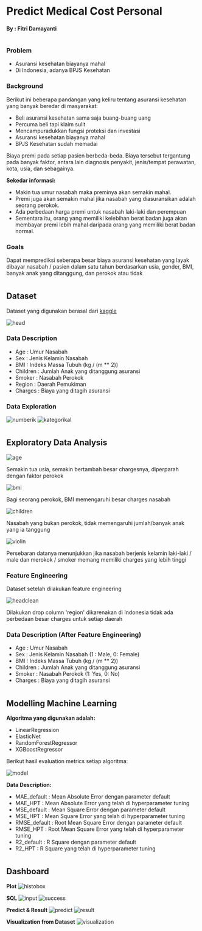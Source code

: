 # Predict Medical Cost Personal
#### By : Fitri Damayanti

#

### Problem
- Asuransi kesehatan biayanya mahal
- Di Indonesia, adanya BPJS Kesehatan

### Background

Berikut ini beberapa pandangan yang keliru tentang asuransi kesehatan yang banyak beredar di masyarakat:
- Beli asuransi kesehatan sama saja buang-buang uang
- Percuma beli tapi klaim sulit
- Mencampuradukkan fungsi proteksi dan investasi
- Asuransi kesehatan biayanya mahal
- BPJS Kesehatan sudah memadai

Biaya premi pada setiap pasien berbeda-beda. Biaya tersebut tergantung pada banyak faktor, antara lain diagnosis penyakit, jenis/tempat perawatan, kota, usia, dan sebagainya.

**Sekedar informasi:**
- Makin tua umur nasabah maka preminya akan semakin mahal.
- Premi juga akan semakin mahal jika nasabah yang diasuransikan adalah seorang perokok.
- Ada perbedaan harga premi untuk nasabah laki-laki dan perempuan
- Sementara itu, orang yang memiliki kelebihan berat badan juga akan membayar premi lebih mahal daripada orang yang memiliki berat badan normal.

### Goals
Dapat memprediksi seberapa besar biaya asuransi kesehatan yang layak dibayar nasabah / pasien dalam satu tahun berdasarkan usia, gender,  BMI, banyak anak yang ditanggung, dan perokok atau tidak

#
## Dataset

Dataset yang digunakan berasal dari [kaggle](https://www.kaggle.com/mirichoi0218/insurance)

![head](storage/head.png)

### Data Description
- Age : Umur Nasabah
- Sex : Jenis Kelamin Nasabah
- BMI : Indeks Massa Tubuh (kg / (m ** 2))
- Children : Jumlah Anak yang ditanggung asuransi
- Smoker : Nasabah Perokok
- Region : Daerah Pemukiman
- Charges : Biaya yang ditagih asuransi

### Data Exploration
![numberik](storage/numberik.png)
![kategorikal](storage/kategorikal.png)

#
## Exploratory Data Analysis

![age](storage/scatterplotage.png)

Semakin tua usia, semakin bertambah besar chargesnya, diperparah dengan faktor perokok

![bmi](storage/scatterplotbmi.png)

Bagi seorang perokok, BMI memengaruhi besar charges nasabah

![children](storage/scatterplotchildren.png)

Nasabah yang bukan perokok, tidak memengaruhi jumlah/banyak anak yang ia tanggung

![violin](storage/violinplot.png)

Persebaran datanya menunjukkan jika nasabah berjenis kelamin laki-laki / male dan merokok / smoker memang memiliki charges yang lebih tinggi

### Feature Engineering
Dataset setelah dilakukan feature engineering

![headclean](storage/headclean.png)

Dilakukan drop column 'region' dikarenakan di Indonesia tidak ada perbedaan besar charges untuk setiap daerah

### Data Description (After Feature Engineering)
- Age : Umur Nasabah
- Sex : Jenis Kelamin Nasabah (1 : Male, 0: Female)
- BMI : Indeks Massa Tubuh (kg / (m ** 2))
- Children : Jumlah Anak yang ditanggung asuransi
- Smoker : Nasabah Perokok (1: Yes, 0: No)
- Charges : Biaya yang ditagih asuransi

#
## Modelling Machine Learning

**Algoritma yang digunakan adalah:**
- LinearRegression
- ElasticNet
- RandomForestRegressor
- XGBoostRegressor

Berikut hasil evaluation metrics setiap algoritma:

![model](storage/evaluation-model.png)

**Data Description:**
- MAE_default : Mean Absolute Error dengan parameter default
- MAE_HPT : Mean Absolute Error yang telah di hyperparameter tuning
- MSE_default : Mean Square Error dengan parameter default
- MSE_HPT : Mean Square Error yang telah di hyperparameter tuning
- RMSE_default : Root Mean Square Error dengan parameter default
- RMSE_HPT : Root Mean Square Error yang telah di hyperparameter tuning
- R2_default : R Square dengan parameter default
- R2_HPT : R Square yang telah di hyperparameter tuning

#
## Dashboard

**Plot**
![histobox](storage/Histogram&Boxplot.png)

**SQL**
![input](storage/input-data-sql.png)
![success](storage/input-sql-success.png)

**Predict & Result**
![predict](storage/predict.png)
![result](storage/predict-result.png)

**Visualization from Dataset**
![visualization](storage/visualization-dataset.png)


#
